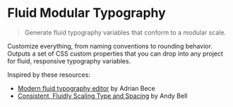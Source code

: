 # Fluid Modular Typography

> Generate fluid typography variables that conform to a modular scale.

Customize everything, from naming conventions to rounding behavior. Outputs a set of CSS custom properties that you can drop into any project for fluid, responsive typography variables.

Inspired by these resources:

- [Modern fluid typography editor](https://modern-fluid-typography.vercel.app/) by Adrian Bece
- [Consistent, Fluidly Scaling Type and Spacing](https://css-tricks.com/consistent-fluidly-scaling-type-and-spacing/) by Andy Bell
